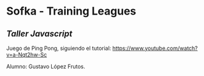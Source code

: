 # Sofka - Training Leagues
## _Taller Javascript_

Juego de Ping Pong, siguiendo el tutorial: https://www.youtube.com/watch?v=a-Nqt2hw-Sc

Alumno: Gustavo López Frutos.
